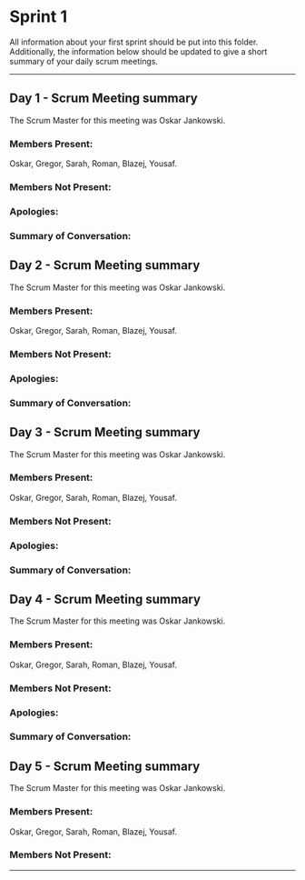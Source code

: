 # Sprint 1

All information about your first sprint should be put into this folder. Additionally, the information below should be updated to give a short summary of your daily scrum meetings.

---

## Day 1 - Scrum Meeting summary
The Scrum Master for this meeting was Oskar Jankowski.

### Members Present:
Oskar, Gregor, Sarah, Roman, Blazej, Yousaf.

### Members Not Present:



### Apologies:

### Summary of Conversation:


## Day 2 - Scrum Meeting summary
The Scrum Master for this meeting was Oskar Jankowski.

### Members Present:
Oskar, Gregor, Sarah, Roman, Blazej, Yousaf.

### Members Not Present:



### Apologies:

### Summary of Conversation:

## Day 3 - Scrum Meeting summary
The Scrum Master for this meeting was Oskar Jankowski.

### Members Present:
Oskar, Gregor, Sarah, Roman, Blazej, Yousaf.

### Members Not Present:



### Apologies:

### Summary of Conversation:

## Day 4 - Scrum Meeting summary
The Scrum Master for this meeting was Oskar Jankowski.

### Members Present:
Oskar, Gregor, Sarah, Roman, Blazej, Yousaf.

### Members Not Present:



### Apologies:

### Summary of Conversation:

## Day 5 - Scrum Meeting summary
The Scrum Master for this meeting was Oskar Jankowski.

### Members Present:
Oskar, Gregor, Sarah, Roman, Blazej, Yousaf.

### Members Not Present:




---
